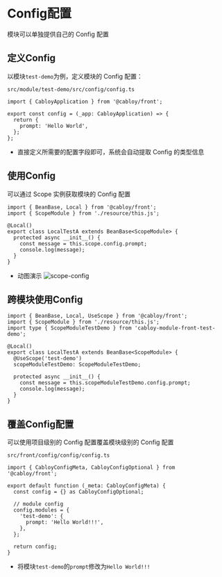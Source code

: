 # Config配置

模块可以单独提供自己的 Config 配置

## 定义Config

以模块`test-demo`为例，定义模块的 Config 配置：

`src/module/test-demo/src/config/config.ts`

```typescript{5}
import { CabloyApplication } from '@cabloy/front';

export const config = (_app: CabloyApplication) => {
  return {
    prompt: 'Hello World',
  };
};
```

- 直接定义所需要的配置字段即可，系统会自动提取 Config 的类型信息

## 使用Config

可以通过 Scope 实例获取模块的 Config 配置

```typescript{7-8}
import { BeanBase, Local } from '@cabloy/front';
import { ScopeModule } from './resource/this.js';

@Local()
export class LocalTestA extends BeanBase<ScopeModule> {
  protected async __init__() {
    const message = this.scope.config.prompt;
    console.log(message);
  }
}
```

- 动图演示
  ![scope-config](https://cabloy-1258265067.cos.ap-shanghai.myqcloud.com/image/scope-config.gif)

## 跨模块使用Config

```typescript{3,7-8,11-12}
import { BeanBase, Local, UseScope } from '@cabloy/front';
import { ScopeModule } from './resource/this.js';
import type { ScopeModuleTestDemo } from 'cabloy-module-front-test-demo';

@Local()
export class LocalTestA extends BeanBase<ScopeModule> {
  @UseScope('test-demo')
  scopeModuleTestDemo: ScopeModuleTestDemo;

  protected async __init__() {
    const message = this.scopeModuleTestDemo.config.prompt;
    console.log(message);
  }
}
```

## 覆盖Config配置

可以使用项目级别的 Config 配置覆盖模块级别的 Config 配置

`src/front/config/config/config.ts`

```typescript{8-10}
import { CabloyConfigMeta, CabloyConfigOptional } from '@cabloy/front';

export default function (_meta: CabloyConfigMeta) {
  const config = {} as CabloyConfigOptional;

  // module config
  config.modules = {
    'test-demo': {
      prompt: 'Hello World!!!',
    },
  };

  return config;
}
```

- 将模块`test-demo`的`prompt`修改为`Hello World!!!`
